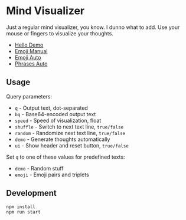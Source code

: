 # Mind Visualizer

Just a regular mind visualizer, you know. I dunno what to add.
Use your mouse or fingers to visualize your thoughts.

- [Hello Demo](https://vemel.github.io/mindvisualizer/?q=hello)
- [Emoji Manual](https://vemel.github.io/mindvisualizer/?q=emoji)
- [Emoji Auto](https://vemel.github.io/mindvisualizer/?q=emoji&demo=true&ui=false)
- [Phrases Auto](https://vemel.github.io/mindvisualizer/?q=demo&demo=true&ui=false)

## Usage

Query parameters:

- `q` - Output text, dot-separated
- `bq` - Base64-encoded output text
- `speed` - Speed of visualization, float
- `shuffle` - Switch to next text line, `true/false`
- `random` - Randomize next text line, `true/false`
- `demo` - Generate thoughts automatically
- `ui` - Show header and reset button, `true/false`

Set `q` to one of these values for predefined texts:

- `demo` - Random stuff
- `emoji` - Emoji pairs and triplets

## Development

```bash
npm install
npm run start
```
